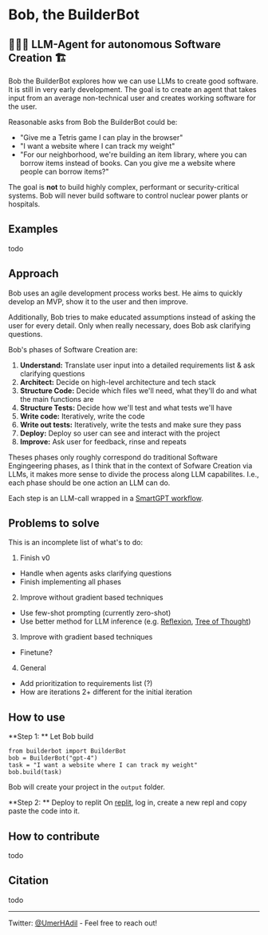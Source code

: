 # Bob, the BuilderBot
## 👷🏼‍♂️ LLM-Agent for autonomous Software Creation 🏗️

Bob the BuilderBot explores how we can use LLMs to create good software. It is still in very early development.
The goal is to create an agent that takes input from an average non-technical user and creates working software for the user.

Reasonable asks from Bob the BuilderBot could be:
- "Give me a Tetris game I can play in the browser"
- "I want a website where I can track my weight"
- "For our neighborhood, we're building an item library, where you can borrow items instead of books. Can you give me a website where people can borrow items?"

The goal is **not** to build highly complex, performant or security-critical systems.
Bob will never build software to control nuclear power plants or hospitals.

## Examples
todo

## Approach

Bob uses an agile development process works best. He aims to quickly develop an MVP, show it to the user and then improve.

Additionally, Bob tries to make educated assumptions instead of asking the user for every detail. Only when really necessary, does Bob ask clarifying questions.

Bob's phases of Software Creation are:
1. **Understand:** Translate user input into a detailed requirements list & ask clarifying questions
2. **Architect:** Decide on high-level architecture and tech stack
3. **Structure Code:** Decide which files we'll need, what they'll do and what the main functions are
4. **Structure Tests:** Decide how we'll test and what tests we'll have
5. **Write code:** Iteratively, write the code
6. **Write out tests:** Iteratively, write the tests and make sure they pass
7. **Deploy:** Deploy so user can see and interact with the project
8. **Improve:** Ask user for feedback, rinse and repeats

Theses phases only roughly correspond do traditional Software Engingeering phases, as I think that in the context of Sofware Creation via LLMs, it makes more sense to divide the process along LLM capabilites. I.e., each phase should be one action an LLM can do.

Each step is an LLM-call wrapped in a [SmartGPT workflow](https://youtu.be/wVzuvf9D9BU).

## Problems to solve
This is an incomplete list of what's to do:

1. Finish v0
- Handle when agents asks clarifying questions 
- Finish implementing all phases

2. Improve without gradient based techniques
- Use few-shot prompting (currently zero-shot)
- Use better method for LLM inference (e.g. [Reflexion](https://arxiv.org/abs/2303.11366), [Tree of Thought](https://arxiv.org/abs/2305.10601))

3. Improve with gradient based techniques
- Finetune?

4. General
- Add prioritization to requirements list (?)
- How are iterations 2+ different for the initial iteration


## How to use

**Step 1: ** Let Bob build
```
from builderbot import BuilderBot
bob = BuilderBot("gpt-4")
task = "I want a website where I can track my weight"
bob.build(task)
```
Bob will create your project in the `output` folder.

**Step 2: ** Deploy to replit
On [replit](replit.com/), log in, create a new repl and copy paste the code into it.
## How to contribute
todo


## Citation
todo

---
Twitter: [@UmerHAdil](https://twitter.com/UmerHAdil) - Feel free to reach out!
